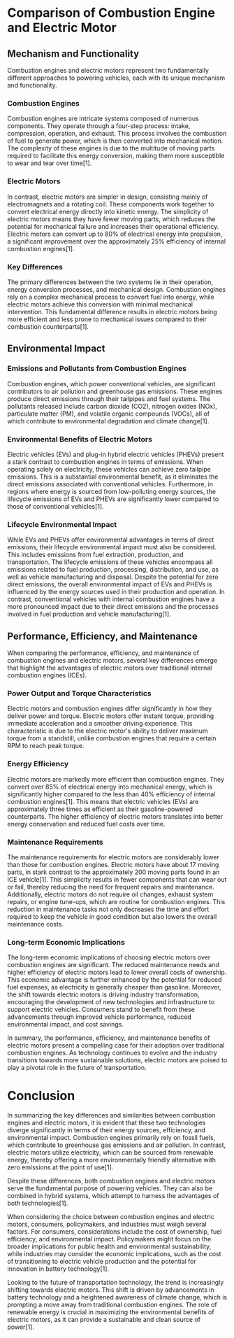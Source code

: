 # Comparison of Combustion Engine and Electric Motor

## Mechanism and Functionality

Combustion engines and electric motors represent two fundamentally different approaches to powering vehicles, each with its unique mechanism and functionality. 

### Combustion Engines

Combustion engines are intricate systems composed of numerous components. They operate through a four-step process: intake, compression, operation, and exhaust. This process involves the combustion of fuel to generate power, which is then converted into mechanical motion. The complexity of these engines is due to the multitude of moving parts required to facilitate this energy conversion, making them more susceptible to wear and tear over time[1].

### Electric Motors

In contrast, electric motors are simpler in design, consisting mainly of electromagnets and a rotating coil. These components work together to convert electrical energy directly into kinetic energy. The simplicity of electric motors means they have fewer moving parts, which reduces the potential for mechanical failure and increases their operational efficiency. Electric motors can convert up to 80% of electrical energy into propulsion, a significant improvement over the approximately 25% efficiency of internal combustion engines[1].

### Key Differences

The primary differences between the two systems lie in their operation, energy conversion processes, and mechanical design. Combustion engines rely on a complex mechanical process to convert fuel into energy, while electric motors achieve this conversion with minimal mechanical intervention. This fundamental difference results in electric motors being more efficient and less prone to mechanical issues compared to their combustion counterparts[1].

## Environmental Impact

### Emissions and Pollutants from Combustion Engines

Combustion engines, which power conventional vehicles, are significant contributors to air pollution and greenhouse gas emissions. These engines produce direct emissions through their tailpipes and fuel systems. The pollutants released include carbon dioxide (CO2), nitrogen oxides (NOx), particulate matter (PM), and volatile organic compounds (VOCs), all of which contribute to environmental degradation and climate change[1].

### Environmental Benefits of Electric Motors

Electric vehicles (EVs) and plug-in hybrid electric vehicles (PHEVs) present a stark contrast to combustion engines in terms of emissions. When operating solely on electricity, these vehicles can achieve zero tailpipe emissions. This is a substantial environmental benefit, as it eliminates the direct emissions associated with conventional vehicles. Furthermore, in regions where energy is sourced from low-polluting energy sources, the lifecycle emissions of EVs and PHEVs are significantly lower compared to those of conventional vehicles[1].

### Lifecycle Environmental Impact

While EVs and PHEVs offer environmental advantages in terms of direct emissions, their lifecycle environmental impact must also be considered. This includes emissions from fuel extraction, production, and transportation. The lifecycle emissions of these vehicles encompass all emissions related to fuel production, processing, distribution, and use, as well as vehicle manufacturing and disposal. Despite the potential for zero direct emissions, the overall environmental impact of EVs and PHEVs is influenced by the energy sources used in their production and operation. In contrast, conventional vehicles with internal combustion engines have a more pronounced impact due to their direct emissions and the processes involved in fuel production and vehicle manufacturing[1].

## Performance, Efficiency, and Maintenance

When comparing the performance, efficiency, and maintenance of combustion engines and electric motors, several key differences emerge that highlight the advantages of electric motors over traditional internal combustion engines (ICEs).

### Power Output and Torque Characteristics

Electric motors and combustion engines differ significantly in how they deliver power and torque. Electric motors offer instant torque, providing immediate acceleration and a smoother driving experience. This characteristic is due to the electric motor's ability to deliver maximum torque from a standstill, unlike combustion engines that require a certain RPM to reach peak torque.

### Energy Efficiency

Electric motors are markedly more efficient than combustion engines. They convert over 85% of electrical energy into mechanical energy, which is significantly higher compared to the less than 40% efficiency of internal combustion engines[1]. This means that electric vehicles (EVs) are approximately three times as efficient as their gasoline-powered counterparts. The higher efficiency of electric motors translates into better energy conservation and reduced fuel costs over time.

### Maintenance Requirements

The maintenance requirements for electric motors are considerably lower than those for combustion engines. Electric motors have about 17 moving parts, in stark contrast to the approximately 200 moving parts found in an ICE vehicle[1]. This simplicity results in fewer components that can wear out or fail, thereby reducing the need for frequent repairs and maintenance. Additionally, electric motors do not require oil changes, exhaust system repairs, or engine tune-ups, which are routine for combustion engines. This reduction in maintenance tasks not only decreases the time and effort required to keep the vehicle in good condition but also lowers the overall maintenance costs.

### Long-term Economic Implications

The long-term economic implications of choosing electric motors over combustion engines are significant. The reduced maintenance needs and higher efficiency of electric motors lead to lower overall costs of ownership. This economic advantage is further enhanced by the potential for reduced fuel expenses, as electricity is generally cheaper than gasoline. Moreover, the shift towards electric motors is driving industry transformation, encouraging the development of new technologies and infrastructure to support electric vehicles. Consumers stand to benefit from these advancements through improved vehicle performance, reduced environmental impact, and cost savings.

In summary, the performance, efficiency, and maintenance benefits of electric motors present a compelling case for their adoption over traditional combustion engines. As technology continues to evolve and the industry transitions towards more sustainable solutions, electric motors are poised to play a pivotal role in the future of transportation.

# Conclusion

In summarizing the key differences and similarities between combustion engines and electric motors, it is evident that these two technologies diverge significantly in terms of their energy sources, efficiency, and environmental impact. Combustion engines primarily rely on fossil fuels, which contribute to greenhouse gas emissions and air pollution. In contrast, electric motors utilize electricity, which can be sourced from renewable energy, thereby offering a more environmentally friendly alternative with zero emissions at the point of use[1].

Despite these differences, both combustion engines and electric motors serve the fundamental purpose of powering vehicles. They can also be combined in hybrid systems, which attempt to harness the advantages of both technologies[1].

When considering the choice between combustion engines and electric motors, consumers, policymakers, and industries must weigh several factors. For consumers, considerations include the cost of ownership, fuel efficiency, and environmental impact. Policymakers might focus on the broader implications for public health and environmental sustainability, while industries may consider the economic implications, such as the cost of transitioning to electric vehicle production and the potential for innovation in battery technology[1].

Looking to the future of transportation technology, the trend is increasingly shifting towards electric motors. This shift is driven by advancements in battery technology and a heightened awareness of climate change, which is prompting a move away from traditional combustion engines. The role of renewable energy is crucial in maximizing the environmental benefits of electric motors, as it can provide a sustainable and clean source of power[1].